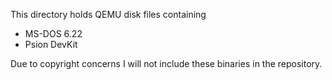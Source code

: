 This directory holds QEMU disk files containing
* MS-DOS 6.22
* Psion DevKit

Due to copyright concerns I will not include these binaries in the repository.